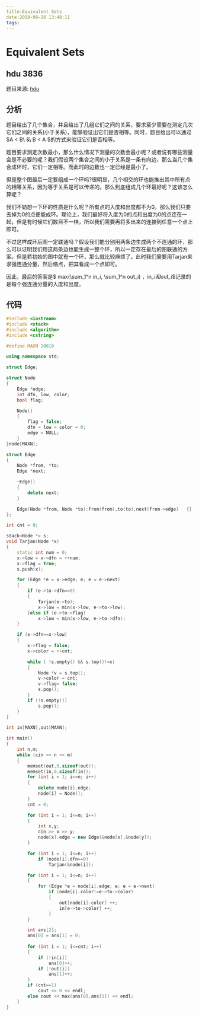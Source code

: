 ```yaml
---
title:Equivalent Sets
date:2018-08-28 13:48:11
tags:
---
```


# Equivalent Sets

## hdu 3836

<!--more-->

题目来源: [_hdu_](acm.hdu.edu.cn/showproblem.php?pid=3836
)

## 分析

题目给出了几个集合，并且给出了几组它们之间的关系，要求至少需要在测定几次它们之间的关系(小于关系)，能够验证出它们是否相等。同时，题目给出可以通过$A < B\ \&\ B < A $的方式来验证它们是否相等。

题目要求测定次数最小，那么什么情况下测量的次数会最小呢？或者说有哪些测量会是不必要的呢？我们假设两个集合之间的小于关系是一条有向边，那么当几个集合成环时，它们一定相等。而此时的边数也一定已经是最小了。

但是整个图最后一定要组成一个环吗?很明显，几个相交的环也能推出其中所有点的相等关系，因为等于关系是可以传递的。那么到底组成几个环最好呢？这该怎么算呢？

我们不妨想一下环的性质是什么呢？所有点的入度和出度都不为$0$。那么我们只要去掉为$0$的点便能成环。理论上，我们最好将入度为$0$的点和出度为$0$的点连在一起，但是有时候它们数目不一样，所以我们需要再将多出来的连接到任意一个点上即可。

不过这样成环后图一定联通吗？假设我们能分别用两条边生成两个不连通的环，那么可以证明我们用这两条边也能生成一整个环，所以一定存在最后的图联通的方案。但是若初始的图中就有一个环，那么就比较麻烦了。此时我们需要用Tarjan来求强连通分量，然后缩点，把其看成一个点即可。

因此，最后的答案是$ max(\sum_1^n in_i, \sum_1^n out_i) $，$in_i$和$out_i$记录的是每个强连通分量的入度和出度。

## 代码

```C++
#include <iostream>
#include <stack>
#include <algorithm>
#include <cstring>

#define MAXN 20010

using namespace std;

struct Edge;

struct Node
{
    Edge *edge;
    int dfn, low, color;
    bool flag;

    Node()
    {
        flag = false;
        dfn = low = color = 0;
        edge = NULL;
    }
}node[MAXN];

struct Edge
{
    Node *from, *to;
    Edge *next;

    ~Edge()
    {
        delete next;
    }

    Edge(Node *from, Node *to):from(from),to(to),next(from->edge)   {}
};

int cnt = 0;

stack<Node *> s;
void Tarjan(Node *x)
{
    static int num = 0;
    x->low = x->dfn = ++num;
    x->flag = true;
    s.push(x);

    for (Edge *e = x->edge; e; e = e->next)
    {
        if (e->to->dfn==0)
        {
            Tarjan(e->to);
            x->low = min(x->low, e->to->low);
        }else if (e->to->flag)
            x->low = min(x->low, e->to->dfn);
    }

    if (x->dfn==x->low)
    {
        x->flag = false;
        x->color = ++cnt;

        while ( !s.empty() && s.top()!=x)
        {
            Node *v = s.top();
            v->color = cnt;
            v->flag= false;
            s.pop();
        }
        if (!s.empty())
            s.pop();
    }
}

int in[MAXN],out[MAXN];

int main()
{
    int n,m;
    while (cin >> n >> m)
    {
        memset(out,0,sizeof(out));
        memset(in,0,sizeof(in));
        for (int i = 1; i<=n; i++)
        {
            delete node[i].edge;
            node[i] = Node();
        }
        cnt = 0;

        for (int i = 1; i<=m; i++)
        {
            int x,y;
            cin >> x >> y;
            node[x].edge = new Edge(&node[x],&node[y]);
        }

        for (int i = 1; i<=n; i++)
            if (node[i].dfn==0)
                Tarjan(&node[i]);

        for (int i = 1; i<=n; i++)
        {
            for (Edge *e = node[i].edge; e; e = e->next)
                if (node[i].color!=e->to->color)
                {
                    out[node[i].color] ++;
                    in[e->to->color] ++;
                }
        }

        int ans[2];
        ans[0] = ans[1] = 0;
        
        for (int i = 1; i<=cnt; i++)
        {
            if (!in[i])
                ans[0]++;
            if (!out[i])
                ans[1]++;
        }
        if (cnt==1)
            cout << 0 << endl;
        else cout << max(ans[0],ans[1]) << endl;
    }
}
```